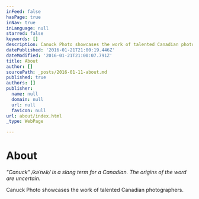```yaml
---
inFeed: false
hasPage: true
inNav: true
inLanguage: null
starred: false
keywords: []
description: Canuck Photo showcases the work of talented Canadian photographers.
datePublished: '2016-01-21T21:00:19.446Z'
dateModified: '2016-01-21T21:00:07.791Z'
title: About
author: []
sourcePath: _posts/2016-01-11-about.md
published: true
authors: []
publisher:
  name: null
  domain: null
  url: null
  favicon: null
url: about/index.html
_type: WebPage

---
```

# About

_"Canuck" /kəˈnʌk/ is a slang term for a Canadian. The origins of the word are uncertain._

Canuck Photo showcases the work of talented Canadian photographers.